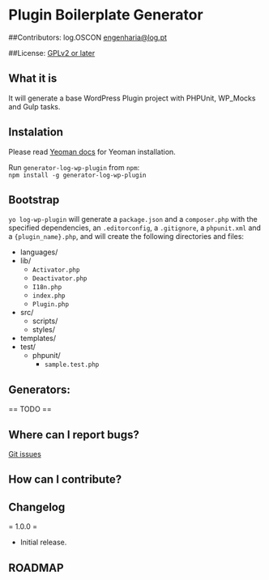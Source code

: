 # Plugin Boilerplate Generator #

##Contributors:
log.OSCON <engenharia@log.pt>

##License: 
[GPLv2 or later](http://www.gnu.org/licenses/gpl-2.0.html)

## What it is ##

It will generate a base WordPress Plugin project with PHPUnit, WP_Mocks and Gulp tasks.

## Instalation ##

Please read [Yeoman docs](http://yeoman.io) for Yeoman installation.  

Run `generator-log-wp-plugin` from `npm`:  
`npm install -g generator-log-wp-plugin`

## Bootstrap ##
`yo log-wp-plugin` will generate a `package.json` and a `composer.php` with the specified dependencies, an `.editorconfig`, a `.gitignore`, a `phpunit.xml` and a `{plugin_name}.php`, and will create the following directories and files:

* languages/
* lib/
	* `Activator.php`
	* `Deactivator.php`
	* `I18n.php`
	* `index.php`
	* `Plugin.php`
* src/
	* scripts/
	* styles/
* templates/
* test/
	* phpunit/
		* `sample.test.php`


## Generators:
== TODO ==

## Where can I report bugs? ##
[Git issues](https://github.com/log-oscon/generator-log-wp-plugin/issues)  

## How can I contribute? ##

## Changelog ##

= 1.0.0 =
* Initial release.


## ROADMAP ##